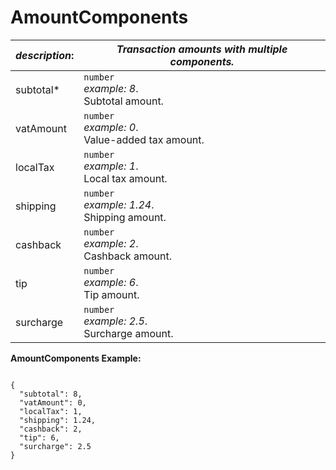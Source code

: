 
# AmountComponents

| *description*:   | *Transaction amounts with multiple components.*|
|----|----|
| subtotal* |    ``` number ```  <br/>   *example: 8*.  <br/> Subtotal amount.|
| vatAmount |    ``` number ```  <br/>   *example: 0*.  <br/> Value-added tax amount.|
| localTax |    ``` number ```  <br/>   *example: 1*. <br/>  Local tax amount.|
| shipping |    ``` number ```   <br/>  *example: 1.24*.  <br/> Shipping amount.|
| cashback |    ``` number ```  <br/>   *example: 2*.  <br/> Cashback amount.|
| tip |    ``` number ```   <br/>  *example: 6*. <br/>  Tip amount.|
| surcharge |    ``` number ```   <br/>  *example: 2.5*. <br/>  Surcharge  amount.|  

**AmountComponents Example:**

```{r}

{
  "subtotal": 8,
  "vatAmount": 0,
  "localTax": 1,
  "shipping": 1.24,
  "cashback": 2,
  "tip": 6,
  "surcharge": 2.5
}
```  





